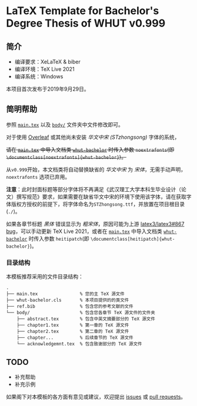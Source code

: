 # LaTeX Template for Bachelor's Degree Thesis of WHUT v0.999

## 简介

- 编译要求：XeLaTeX & biber
- 编译环境：TeX Live 2021
- 编译系统：Windows

本项目首次发布于2019年9月29日。

## 简明帮助

参照 [`main.tex`](main.tex) 以及 [`body/`](body/) 文件夹中文件修改即可。

对于使用 [Overleaf](https://www.overleaf.com/) 或其他尚未安装 *华文中宋 (STzhongsong)* 字体的系统，

~~请在 [`main.tex`](main.tex) 中导入文档类 [`whut-bachelor`](whut-bachelor.cls) 时传入参数 `noextrafonts`(即 `\documentclass[noextrafonts]{whut-bachelor}`)。~~

从`v0.999`开始，本文档类将自动替换缺省的 *华文中宋* 为 *宋体*，无需手动声明，`noextrafonts` 选项已弃用。

**注意**：此时封面标题等部分字体将不再满足《武汉理工大学本科生毕业设计（论文）撰写规范》要求，如果需要在缺省华文中宋的环境下使用该字体，请在获取字体版权方授权的前提下，将字体命名为`STZhongsong.ttf`，并放置在项目根目录(`./`)。

如果各章节标题 *黑体* 错误显示为 *粗宋体*，原因可能为上游 [latex3/latex3#867 bug](https://github.com/latex3/latex3/issues/867)，可以手动更新 TeX Live 2021，或者在 [`main.tex`](main.tex) 中导入文档类 [`whut-bachelor`](whut-bachelor.cls) 时传入参数 `heitipatch`(即 `\documentclass[heitipatch]{whut-bachelor}`)。

### 目录结构

本模板推荐采用的文件目录结构：
```
.
├── main.tex                % 您的主 TeX 源文件
├── whut-bachelor.cls       % 本项目提供的的类文件
├── ref.bib                 % 包含您的参考文献的文件
└── body/                   % 包含您各章节 TeX 源文件的文件夹
    ├── abstract.tex        % 包含中英文摘要部分的 TeX 源文件
    ├── chapter1.tex        % 第一章的 TeX 源文件
    ├── chapter2.tex        % 第二章的 TeX 源文件
    ├── chapter...          % 后续章节的 TeX 源文件
    └── acknowledgemnt.tex  % 包含致谢部分的 TeX 源文件
```

## TODO

- 补充帮助
- 补充示例

如果阁下对本模板的各方面有意见或建议，欢迎提出 [issues](https://github.com/Markhng/WHUT-Bachelor/issues) 或 [pull requests](https://github.com/Markhng/WHUT-Bachelor/pulls)。
